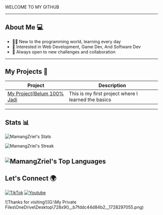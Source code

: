 WELCOME TO MY GITHUB





---

## About Me 💻

- 👨‍💻 New to the programming world, learning every day
- 🔧 Interested in Web Development, Game Dev, And Software Dev
- 🚀 Always open to new challenges and collaboration

---

## My Projects 🚀

| Project | Description |
| ------- | ----------- |
| [My Project(Belum 100% Jadi](https://github.com/MamangZriel/Web-Programming-Zriel) | This is my first project where I learned the basics |


---

## Stats 📊
![MamangZriel's Stats](https://github-readme-stats.vercel.app/api?username=MamangZriel&theme=vue-dark&show_icons=true&hide_border=true&count_private=true)

![MamangZriel's Streak](https://github-readme-streak-stats.herokuapp.com/?user=MamangZriel&theme=vue-dark&hide_border=true)

![MamangZriel's Top Languages](https://github-readme-stats.vercel.app/api/top-langs/?username=MamangZriel&theme=vue-dark&show_icons=true&hide_border=true&layout=compact)
---

## Let's Connect 🌍

[![TikTok](https://img.shields.io/badge/TikTok-black?style=for-the-badge&logo=tiktok)](https://www.tiktok.com/@zriel_mc?is_from_webapp=1&sender_device=pc)
[![Youtube](https://img.shields.io/badge/Youtube-red?style=for-the-badge&logo=youtube)](https://www.youtube.com/@ZRIELMc)

![Thanks for visiting!](G:\My Private Files\OneDrive\Desktop\728x90__b7fddc44d84b2__1728297055.png)
